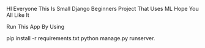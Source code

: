 HI Everyone This Is Small Django Beginners Project That Uses ML Hope You All Like It

Run This App By Using

pip install -r  requirements.txt
python manage.py runserver.  


   
